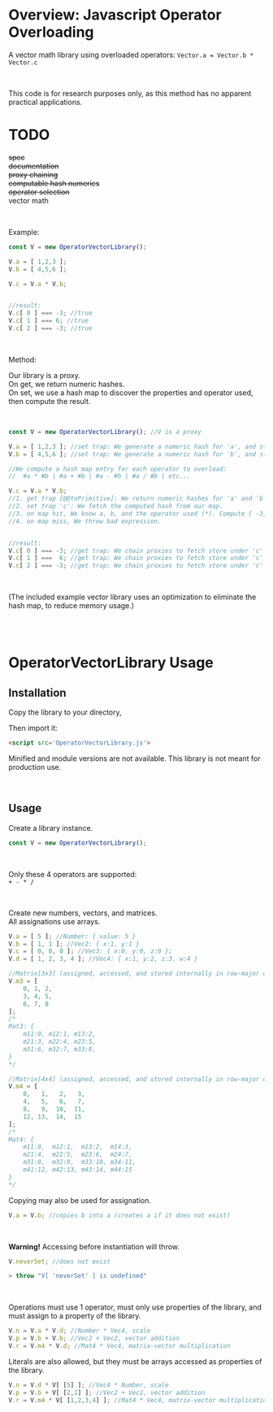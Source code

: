 # Overview: Javascript Operator Overloading

A vector math library using overloaded operators: ```Vector.a = Vector.b * Vector.c```

<br />

This code is for research purposes only, as this method has no apparent practical applications.

# TODO

~~spec~~  
~~documentation~~  
~~proxy chaining~~  
~~computable hash numerics~~  
~~operator selection~~  
vector math  

<br />

Example:
```JavaScript
const V = new OperatorVectorLibrary();

V.a = [ 1,2,3 ];
V.b = [ 4,5,6 ];

V.c = V.a * V.b;


//result:
V.c[ 0 ] === -3; //true
V.c[ 1 ] === 6; //true
V.c[ 2 ] === -3; //true

```

<br />

Method:

Our library is a proxy.  
On get, we return numeric hashes.  
On set, we use a hash map to discover the properties and operator used, then compute the result.


<br />

```JavaScript
const V = new OperatorVectorLibrary(); //V is a proxy

V.a = [ 1,2,3 ]; //set trap: We generate a numeric hash for 'a', and store [1,2,3]
V.b = [ 4,5,6 ]; //set trap: We generate a numeric hash for 'b', and store [4,5,6]

//We compute a hash map entry for each operator to overload:
//  #a * #b | #a + #b | #a - #b | #a / #b | etc...

V.c = V.a * V.b;
//1. get trap [@@toPrimitive]: We return numeric hashes for 'a' and 'b'
//2. set trap 'c': We fetch the computed hash from our map.
//3. on map hit, We know a, b, and the operator used (*). Compute [ -3, 6, -3 ] and store under 'c'
//4. on map miss, We throw bad expression.


//result:
V.c[ 0 ] === -3; //get trap: We chain proxies to fetch store under 'c'
V.c[ 1 ] ===  6; //get trap: We chain proxies to fetch store under 'c'
V.c[ 2 ] === -3; //get trap: We chain proxies to fetch store under 'c'
```


<br />

(The included example vector library uses an optimization to eliminate the hash map, to reduce memory usage.)

<br />

<br />

# OperatorVectorLibrary Usage

## Installation

Copy the library to your directory,

Then import it:
```html
<script src='OperatorVectorLibrary.js'>
```

Minified and module versions are not available. This library is not meant for production use.

<br />

## Usage

Create a library instance.

```JavaScript
const V = new OperatorVectorLibrary();
```

<br />

Only these 4 operators are supported:  
``` + - * / ```

<br />

Create new numbers, vectors, and matrices.  
All assignations use arrays.

```JavaScript
V.a = [ 5 ]; //Number: { value: 5 }
V.b = [ 1, 1 ]; //Vec2: { x:1, y:1 }
V.c = [ 0, 0, 0 ]; //Vec3: { x:0, y:0, z:0 };
V.d = [ 1, 2, 3, 4 ]; //Vec4: { x:1, y:2, z:3, w:4 }

//Matrix[3x3] (assigned, accessed, and stored internally in row-major order)
V.m3 = [
    0, 1, 2,
    3, 4, 5,
    6, 7, 8
];
/* 
Mat3: {
    m11:0, m12:1, m13:2,
    m21:3, m22:4, m23:5,
    m31:6, m32:7, m33:8,
}
*/

//Matrix[4x4] (assigned, accessed, and stored internally in row-major order)
V.m4 = [
    0,   1,   2,   3,
    4,   5,   6,   7,
    8,   9,  10,  11,
    12, 13,  14,  15
];
/* 
Mat4: {
    m11:0,  m12:1,  m13:2,  m14:3,
    m21:4,  m22:5,  m23:6,  m24:7,
    m31:8,  m32:9,  m33:10, m34:11,
    m41:12, m42:13, m43:14, m44:15
}
*/
```
Copying may also be used for assignation.
```JavaScript
V.a = V.b; //copies b into a (creates a if it does not exist)
```

<br />

**Warning!** Accessing before instantiation will throw.
```JavaScript
V.neverSet; //does not exist

> throw "V[ 'neverSet' ] is undefined"
```

<br />

Operations must use 1 operator, must only use properties of the library, and must assign to a property of the library.
```JavaScript
V.n = V.a * V.d; //Number * Vec4, scale
V.p = V.b + V.b; //Vec2 + Vec2, vector addition
V.r = V.m4 * V.d; //Mat4 * Vec4, matrix-vector multiplication
```

Literals are also allowed, but they must be arrays accessed as properties of the library.
```JavaScript
V.n = V.d * V[ [5] ]; //Vec4 * Number, scale
V.p = V.b + V[ [2,2] ]; //Vec2 + Vec2, vector addition
V.r = V.m4 * V[ [1,2,3,4] ]; //Mat4 * Vec4, matrix-vector multiplication
```
